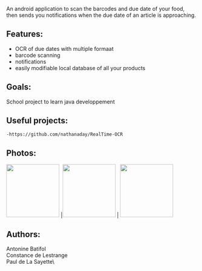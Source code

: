 An android application to scan the barcodes and due date of your food, then sends you notifications when the due date of an article is approaching. 

## Features:
- OCR of due dates with multiple formaat
- barcode scanning
- notifications
- easily modifiable local database of all your products

## Goals:
School project to learn java developpement

## Useful projects:
    -https://github.com/nathanaday/RealTime-OCR

## Photos:

<img src ="https://user-images.githubusercontent.com/80622713/218882304-da10cc43-7417-4305-9c7e-10c06f3b6c14.jpg" width = "140"> |<img src ="https://user-images.githubusercontent.com/80622713/218882306-0a6cbc32-86e0-4e37-8904-aa37b07b9d0f.jpg" width = "140"> | <img src ="https://user-images.githubusercontent.com/80622713/218882308-4de8c21d-d1af-4fc9-bc03-51c92f90155a.jpg" width = "140">

## Authors: 
Antonine Batifol\
Constance de Lestrange\
Paul de La Sayette\
